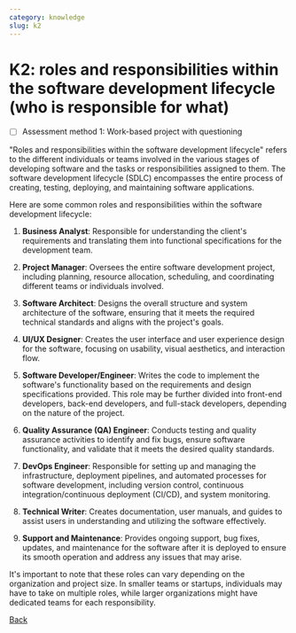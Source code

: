 ```yaml
---
category: knowledge
slug: k2
---
```


# K2: roles and responsibilities within the software development lifecycle (who is responsible for what)

- [ ] Assessment method 1: Work-based project with questioning

"Roles and responsibilities within the software development lifecycle" refers to the different individuals or teams involved in the various stages of developing software and the tasks or responsibilities assigned to them. The software development lifecycle (SDLC) encompasses the entire process of creating, testing, deploying, and maintaining software applications.

Here are some common roles and responsibilities within the software development lifecycle:

1. **Business Analyst**: Responsible for understanding the client's requirements and translating them into functional specifications for the development team.

2. **Project Manager**: Oversees the entire software development project, including planning, resource allocation, scheduling, and coordinating different teams or individuals involved.

3. **Software Architect**: Designs the overall structure and system architecture of the software, ensuring that it meets the required technical standards and aligns with the project's goals.

4. **UI/UX Designer**: Creates the user interface and user experience design for the software, focusing on usability, visual aesthetics, and interaction flow.

5. **Software Developer/Engineer**: Writes the code to implement the software's functionality based on the requirements and design specifications provided. This role may be further divided into front-end developers, back-end developers, and full-stack developers, depending on the nature of the project.

6. **Quality Assurance (QA) Engineer**: Conducts testing and quality assurance activities to identify and fix bugs, ensure software functionality, and validate that it meets the desired quality standards.

7. **DevOps Engineer**: Responsible for setting up and managing the infrastructure, deployment pipelines, and automated processes for software development, including version control, continuous integration/continuous deployment (CI/CD), and system monitoring.

8. **Technical Writer**: Creates documentation, user manuals, and guides to assist users in understanding and utilizing the software effectively.

9. **Support and Maintenance**: Provides ongoing support, bug fixes, updates, and maintenance for the software after it is deployed to ensure its smooth operation and address any issues that may arise.

It's important to note that these roles can vary depending on the organization and project size. In smaller teams or startups, individuals may have to take on multiple roles, while larger organizations might have dedicated teams for each responsibility.

[Back](../README.md)
